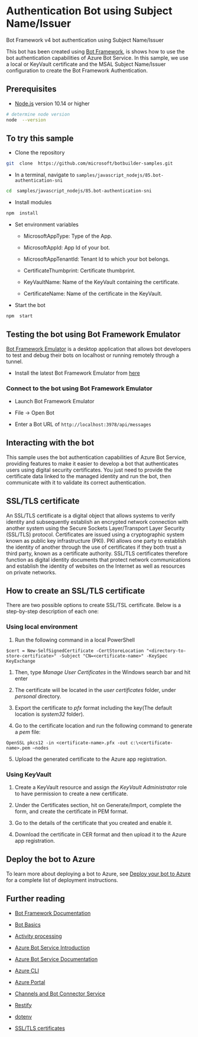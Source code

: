 # Authentication Bot using Subject Name/Issuer

Bot Framework v4 bot authentication using Subject Name/Issuer

This bot has been created using [Bot Framework](https://dev.botframework.com/), is shows how to use the bot authentication capabilities of Azure Bot Service. In this sample, we use a local or KeyVault certificate and the MSAL Subject Name/Issuer configuration to create the Bot Framework Authentication.

## Prerequisites

- [Node.js](https://nodejs.org) version 10.14 or higher

```bash
# determine node version
node  --version
```

## To try this sample

- Clone the repository

```bash
git  clone  https://github.com/microsoft/botbuilder-samples.git
```

- In a terminal, navigate to `samples/javascript_nodejs/85.bot-authentication-sni`

```bash
cd  samples/javascript_nodejs/85.bot-authentication-sni
```

- Install modules

```bash
npm  install
```

- Set environment variables

  - MicrosoftAppType: Type of the App.

  - MicrosoftAppId: App Id of your bot.

  - MicrosoftAppTenantId: Tenant Id to which your bot belongs.

  - CertificateThumbprint: Certificate thumbprint.

  - KeyVaultName: Name of the KeyVault containing the certificate.

  - CertificateName: Name of the certificate in the KeyVault.

- Start the bot

```bash
npm  start
```

## Testing the bot using Bot Framework Emulator

[Bot Framework Emulator](https://github.com/microsoft/botframework-emulator) is a desktop application that allows bot developers to test and debug their bots on localhost or running remotely through a tunnel.

- Install the latest Bot Framework Emulator from [here](https://github.com/Microsoft/BotFramework-Emulator/releases)

### Connect to the bot using Bot Framework Emulator

- Launch Bot Framework Emulator

- File -> Open Bot

- Enter a Bot URL of `http://localhost:3978/api/messages`

## Interacting with the bot

This sample uses the bot authentication capabilities of Azure Bot Service, providing features to make it easier to develop a bot that authenticates users using digital security certificates. You just need to provide the certificate data linked to the managed identity and run the bot, then communicate with it to validate its correct authentication.

## SSL/TLS certificate

An SSL/TLS certificate is a digital object that allows systems to verify identity and subsequently establish an encrypted network connection with another system using the Secure Sockets Layer/Transport Layer Security (SSL/TLS) protocol. Certificates are issued using a cryptographic system known as public key infrastructure (PKI). PKI allows one party to establish the identity of another through the use of certificates if they both trust a third party, known as a certificate authority. SSL/TLS certificates therefore function as digital identity documents that protect network communications and establish the identity of websites on the Internet as well as resources on private networks.

## How to create an SSL/TLS certificate

There are two possible options to create SSL/TSL certificate. Below is a step-by-step description of each one:

### Using local environment

1. Run the following command in a local PowerShell

```
$cert = New-SelfSignedCertificate -CertStoreLocation "<directory-to-store-certificate>" -Subject "CN=<certificate-name>" -KeySpec KeyExchange
```

1. Then, type _Manage User Certificates_ in the Windows search bar and hit enter

2. The certificate will be located in the _user certificates_ folder, under _personal_ directory.

3. Export the certificate to _pfx_ format including the key(The default location is _system32_ folder).

4. Go to the certificate location and run the following command to generate a _pem_ file:

```
OpenSSL pkcs12 -in <certificate-name>.pfx -out c:\<certificate-name>.pem –nodes
```

5. Upload the generated certificate to the Azure app registration.

### Using KeyVault

1. Create a KeyVault resource and assign _the KeyVault Administrator_ role to have permission to create a new certificate.

2. Under the Certificates section, hit on Generate/Import, complete the form, and create the certificate in PEM format.

3. Go to the details of the certificate that you created and enable it.

4. Download the certificate in CER format and then upload it to the Azure app registration.

## Deploy the bot to Azure

To learn more about deploying a bot to Azure, see [Deploy your bot to Azure](https://aka.ms/azuredeployment) for a complete list of deployment instructions.

## Further reading

- [Bot Framework Documentation](https://docs.botframework.com)

- [Bot Basics](https://docs.microsoft.com/azure/bot-service/bot-builder-basics?view=azure-bot-service-4.0)

- [Activity processing](https://docs.microsoft.com/en-us/azure/bot-service/bot-builder-concept-activity-processing?view=azure-bot-service-4.0)

- [Azure Bot Service Introduction](https://docs.microsoft.com/azure/bot-service/bot-service-overview-introduction?view=azure-bot-service-4.0)

- [Azure Bot Service Documentation](https://docs.microsoft.com/azure/bot-service/?view=azure-bot-service-4.0)

- [Azure CLI](https://docs.microsoft.com/cli/azure/?view=azure-cli-latest)

- [Azure Portal](https://portal.azure.com)

- [Channels and Bot Connector Service](https://docs.microsoft.com/en-us/azure/bot-service/bot-concepts?view=azure-bot-service-4.0)

- [Restify](https://www.npmjs.com/package/restify)

- [dotenv](https://www.npmjs.com/package/dotenv)

- [SSL/TLS certificates](https://www.digicert.com/tls-ssl/tls-ssl-certificates)
